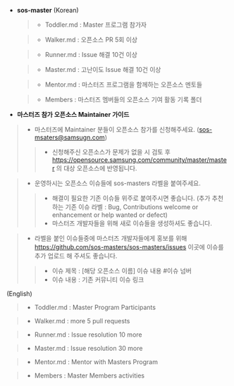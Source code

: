 - **sos-master**
 (Korean)
  
  >- Toddler.md : Master 프로그램 참가자 
 
  >- Walker.md : 오픈소스 PR 5회 이상
 
  >- Runner.md : Issue 해결 10건 이상
 
  >-  Master.md : 고난이도 Issue 해결 10건 이상
  
  >-  Mentor.md : 마스터즈 프로그램을 함께하는 오픈소스 멘토들
 
  >- Members : 마스터즈 멤버들의 오픈소스 기여 활동 기록 폴더
 
 
- **마스터즈 참가 오픈소스 Maintainer 가이드**
 
 >- 마스터즈에 Maintainer 분들이 오픈소스 참가를 신청해주세요. (sos-msaters@samsugn.com)
 >>- 신청해주신 오픈소스가 문제가 없을 시 검토 후 https://opensource.samsung.com/community/master/master 의 대상 오픈소스에 반영됩니다. 
 
 >- 운영하시는 오픈소스 이슈들에 sos-masters 라벨을 붙여주세요. 
 >>- 해결이 필요한 기존 이슈들 위주로 붙여주시면 좋습니다. (추가 추천하는 기존 이슈 라벨 : Bug, Contributions welcome or enhancement or help wanted or defect)
 >>- 마스터즈 개발자들을 위해 새로 이슈들을 생성하셔도 좋습니다. 

 >-  라벨을 붙인 이슈들중에 마스터즈 개발자들에게 홍보를 위해 https://github.com/sos-masters/sos-masters/issues 이곳에 이슈를 추가 업로드 해 주셔도 좋습니다.  
 >>- 이슈 제목 : [해당 오픈소스 이름] 이슈 내용 #이슈 넘버
 >>- 이슈 내용 : 기존 커뮤니티 이슈 링크
 
 (English)
 
 >- Toddler.md : Master Program Participants 
 
 >- Walker.md : more 5 pull requests 
 
 >- Runner.md : Issue resolution 10 more
 
 >- Master.md : Issue resolution  30 more
 
 >- Mentor.md : Mentor with Masters Program
 
 >- Members : Master Members activities
 
 

